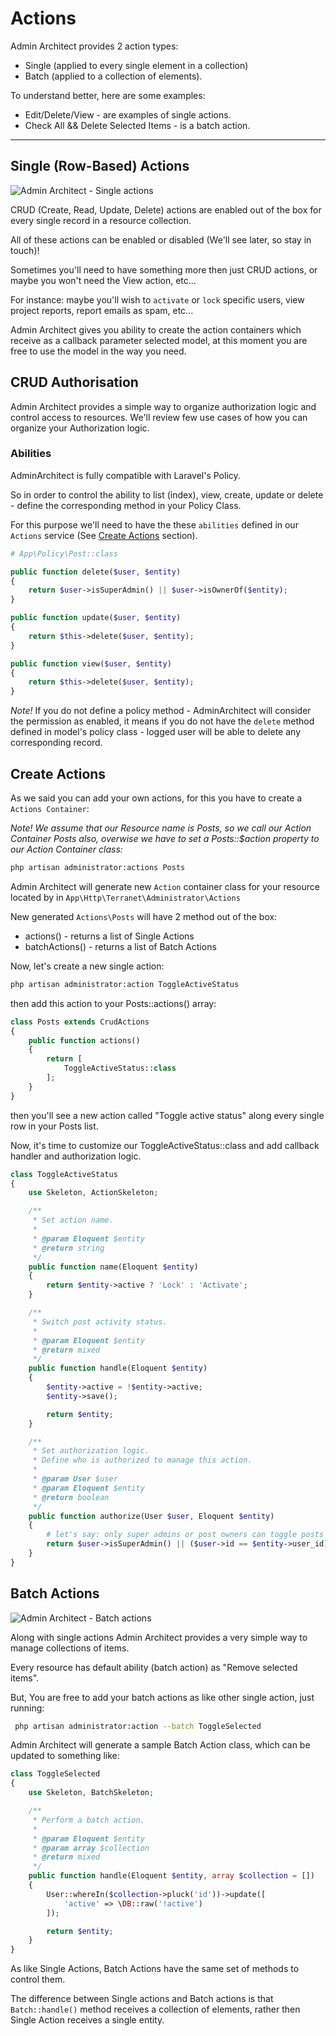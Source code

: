 # Actions

Admin Architect provides 2 action types: 
- Single (applied to every single element in a collection) 
- Batch (applied to a collection of elements).

To understand better, here are some examples:
* Edit/Delete/View - are examples of single actions.
* Check All && Delete Selected Items - is a batch action.

* * *

## Single (Row-Based) Actions

![Admin Architect - Single actions](http://docs.adminarchitect.com/images/index/single_actions.jpg)

CRUD (Create, Read, Update, Delete) actions are enabled out of the box for every single record in a resource collection.

All of these actions can be enabled or disabled (We'll see later, so stay in touch)!

Sometimes you'll need to have something more then just CRUD actions, or maybe you won't need the View action, etc...

For instance: maybe you'll wish to `activate` or `lock` specific users, view project reports, report emails as spam, etc...

Admin Architect gives you ability to create the action containers which receive as a callback parameter selected model, at this moment you are free to use the model in the way you need.

## CRUD Authorisation

Admin Architect provides a simple way to organize authorization logic and control access to resources.
We'll review few use cases of how you can organize your Authorization logic.

### Abilities

AdminArchitect is fully compatible with Laravel's Policy.

So in order to control the ability to list (index), view, create, update or delete - define the corresponding method in your Policy Class.

For this purpose we'll need to have the these `abilities` defined in our `Actions` service (See [Create Actions](/Listing/actions?id=create-actions) section).

```php
# App\Policy\Post::class

public function delete($user, $entity)
{
    return $user->isSuperAdmin() || $user->isOwnerOf($entity);
}

public function update($user, $entity)
{
    return $this->delete($user, $entity);
}

public function view($user, $entity)
{
    return $this->delete($user, $entity);
}
```

*Note!* If you do not define a policy method - AdminArchitect will consider the permission as enabled, it means if you do not have the `delete` method defined in model's policy class - logged user will be able to delete any corresponding record.

## Create Actions

As we said you can add your own actions, for this you have to create a `Actions Container`:

*Note! We assume that our Resource name is Posts, so we call our Action Container Posts also, overwise we have to set a Posts::$action property to our Action Container class:*

```bash
php artisan administrator:actions Posts
```

Admin Architect will generate new `Action` container class for your resource located by in `App\Http\Terranet\Administrator\Actions`

New generated `Actions\Posts` will have 2 method out of the box:

* actions() - returns a list of Single Actions
* batchActions() - returns a list of Batch Actions

Now, let's create a new single action:

```bash
php artisan administrator:action ToggleActiveStatus
```

then add this action to your Posts::actions() array:

```php 
class Posts extends CrudActions
{
    public function actions()
    {
        return [
            ToggleActiveStatus::class
        ];
    }
}
```

then you'll see a new action called "Toggle active status" along every single row in your Posts list.

Now, it's time to customize our ToggleActiveStatus::class and add callback handler and authorization logic.

```php
class ToggleActiveStatus
{
    use Skeleton, ActionSkeleton;

	/**
	 * Set action name.
	 *
	 * @param Eloquent $entity
	 * @return string
	 */
    public function name(Eloquent $entity)
    {
        return $entity->active ? 'Lock' : 'Activate';
    }

    /**
     * Switch post activity status.
     *
     * @param Eloquent $entity
     * @return mixed
     */
    public function handle(Eloquent $entity)
    {
        $entity->active = !$entity->active;
        $entity->save();

        return $entity;
    }

	/**
	 * Set authorization logic.
	 * Define who is authorized to manage this action.
	 *
	 * @param User $user
	 * @param Eloquent $entity
	 * @return boolean
	 */
    public function authorize(User $user, Eloquent $entity)
    {
        # let's say: only super admins or post owners can toggle posts's active status.
        return $user->isSuperAdmin() || ($user->id == $entity->user_id);
    }
}
```

## Batch Actions

![Admin Architect - Batch actions](http://docs.adminarchitect.com/images/index/batch_actions.jpg)

Along with single actions Admin Architect provides a very simple way to manage collections of items.

Every resource has default ability (batch action) as "Remove selected items".

But, You are free to add your batch actions as like other single action, just running:

```bash
 php artisan administrator:action --batch ToggleSelected
```

Admin Architect will generate a sample Batch Action class, which can be updated to something like:

```php
class ToggleSelected
{
    use Skeleton, BatchSkeleton;

    /**
     * Perform a batch action.
     *
     * @param Eloquent $entity
     * @param array $collection
     * @return mixed
     */
    public function handle(Eloquent $entity, array $collection = [])
    {
        User::whereIn($collection->pluck('id'))->update([
            'active' => \DB::raw('!active')
        ]);

        return $entity;
    }
}
```

As like Single Actions, Batch Actions have the same set of methods to control them.

The difference between Single actions and Batch actions is that `Batch::handle()` method receives a collection of elements, rather then Single Action receives a single entity.
